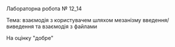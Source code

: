 Лабораторна робота № 12_14

Тема: взаємодія з користувачем шляхом мезанізму введення/виведення та взаємодія з файлами


На оцінку "добре"
